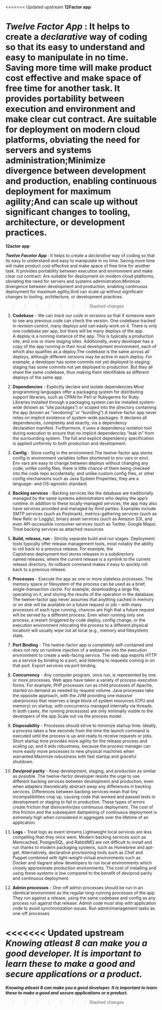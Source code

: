 <<<<<<< Updated upstream
**12Factor app** 

***Twelve Factor App*** : It helps to create a *declarative* way of coding so that its easy to understand and easy to manipulate in no time. Saving more time will make product cost effective and make space of free time for another task. It provides portability between execution and environment and make clear cut contract. Are suitable for deployment on modern cloud platforms, obviating the need for servers and systems administration;Minimize divergence between development and production, enabling continuous deployment for maximum agility;And can scale up without significant changes to tooling, architecture, or development practices.
=======
**12actor app** 

***Twelve Facotor App*** : It helps to create a *declarative* way of coding so that its easy to understand and easy to manipulate in no time. Saving more time will make product cost effective and make space of free time for another task. It provides portability between execution and environment and make clear cut contract. Are suitable for deployment on modern cloud platforms, obviating the need for servers and systems administration;Minimize divergence between development and production, enabling continuous deployment for maximum agility;And can scale up without significant changes to tooling, architecture, or development practices.
>>>>>>> Stashed changes


1. **Codebase** - We can *track our code in versions* so that if someone want to see any previous code can check the version. One codebase tracked in revision control, many deploys and can easily work on it. There is only one codebase per app, but there will be many deploys of the app. A deploy is a running instance of the app. This is typically a production site, and one or more staging sites. Additionally, every developer has a copy of the app running in their local development environment, each of which also qualifies as a deploy.The codebase is the same across all deploys, although different versions may be active in each deploy. For example, a developer has some commits not yet deployed to staging; staging has some commits not yet deployed to production. But they all share the same codebase, thus making them identifiable as   different deploys of the same app.

2. **Dependencies** - Explicitly declare and isolate dependencies.Most programming languages offer a packaging system for distributing support libraries, such as CPAN for Perl or Rubygerms for Ruby. Libraries installed through a packaging system can be installed system-wide (known as “site packages”) or scoped into the directory containing the app (known as “vendoring” or “bundling”).A twelve-factor app never relies on implicit existence of system-wide packages. It declares all dependencies, completely and exactly, via a dependency declaration manifest. Furthermore, it uses a dependency isolation tool during execution to ensure that no implicit dependencies “leak in” from the surrounding system. The full and explicit dependency specification is applied uniformly to both production and development.

3. **Config** - Store config in the environment.The twelve-factor app stores config in environment variables (often shortened to env vars or env). Env vars are easy to change between deploys without changing any code; unlike config files, there is little chance of them being checked into the code repo accidentally; and unlike custom config files, or other config mechanisms such as Java System Properties, they are a language- and OS-agnostic standard.

4. **Backing services** - Backing services like the database are traditionally managed by the same systems administrators who deploy the app’s runtime. In addition to these locally-managed services, the app may also have services provided and managed by third parties. Examples include SMTP services (such as Postmark), metrics-gathering services (such as New Relic or Loggly), binary asset services (such as Amazon S3), and even API-accessible consumer services (such as Twitter, Google Maps). Treat backing services as attached resources

5. **Build, release, run** - Strictly separate build and run stages. Deployment tools typically offer release management tools, most notably the ability to roll back to a previous release. For example, the Capistrano deployment tool stores releases in a subdirectory named releases, where the current release is a symlink to the current release directory. Its rollback command makes it easy to quickly roll back to a previous release.

6. **Processes** - Execute the app as one or more stateless processes. The memory space or filesystem of the process can be used as a brief, single-transaction cache. For example, downloading a large file, operating on it, and storing the results of the operation in the database. The twelve-factor app never assumes that anything cached in memory or on disk will be available on a future request or job – with many processes of each type running, chances are high that a future request will be served by a different process. Even when running only one process, a restart (triggered by code deploy, config change, or the execution environment relocating the process to a different physical location) will usually wipe out all local (e.g., memory and filesystem) state.

7. **Port Binding** - The twelve-factor app is completely self-contained and does not rely on runtime injection of a webserver into the execution environment to create a web-facing service. The web app exports HTTP as a service by binding to a port, and listening to requests coming in on that port. Export services via port binding.

8. **Concurrency** - Any computer program, once run, is represented by one or more processes. Web apps have taken a variety of process-execution forms. For example, PHP processes run as child processes of Apache, started on demand as needed by request volume. Java processes take the opposite approach, with the JVM providing one massive uberprocess that reserves a large block of system resources (CPU and memory) on startup, with concurrency managed internally via threads. In both cases, the running process(es) are only minimally visible to the developers of the app.Scale out via the process model.

9. **Disposability** - Processes should strive to minimize startup time. Ideally, a process takes a few seconds from the time the launch command is executed until the process is up and ready to receive requests or jobs. Short startup time provides more agility for the release process and scaling up; and it aids robustness, because the process manager can more easily move processes to new physical machines when warranted.Maximize robustness with fast startup and graceful shutdown.

10. **Dev/prod parity** - Keep development, staging, and production as similar as possible. The twelve-factor developer resists the urge to use different backing services between development and production, even when adapters theoretically abstract away any differences in backing services. Differences between backing services mean that tiny incompatibilities crop up, causing code that worked and passed tests in development or staging to fail in production. These types of errors create friction that disincentivizes continuous deployment. The cost of this friction and the subsequent dampening of continuous deployment is extremely high when considered in aggregate over the lifetime of an application.

11. **Logs** - Treat logs as event streams.Lightweight local services are less compelling than they once were. Modern backing services such as Memcached, PostgreSQL, and RabbitMQ are not difficult to install and run thanks to modern packaging systems, such as Homebrew and apt-get. Alternatively, declarative provisioning tools such as Chef and Puppet combined with light-weight virtual environments such as Docker and Vagrant allow developers to run local environments which closely approximate production environments. The cost of installing and using these systems is low compared to the benefit of dev/prod parity and continuous deployment.

12. **Admin processes** - One-off admin processes should be run in an identical environment as the regular long-running processes of the app. They run against a release, using the same codebase and config as any process run against that release. Admin code must ship with application code to avoid synchronization issues. Run admin/management tasks as one-off processes


<<<<<<< Updated upstream
***Knowing atleast 8 can make you a good developer. It is important to learn these to make a good and secure applications or a product.***
=======
***Knowing atleast 8 can make you a good developer. It is important to learn these to make a good and secure applications or a product.***
>>>>>>> Stashed changes
